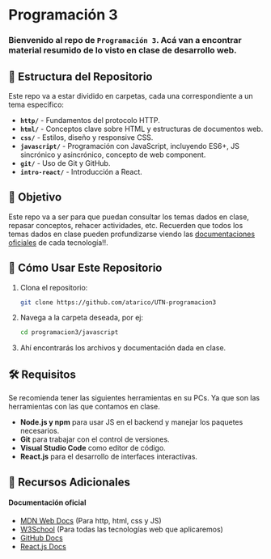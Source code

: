 # Programación 3

### Bienvenido al repo de `Programación 3`. Acá van a encontrar material resumido de lo visto en clase de desarrollo web.

## 📂 Estructura del Repositorio

Este repo va a estar dividido en carpetas, cada una correspondiente a un tema específico:

- **`http/`** - Fundamentos del protocolo HTTP.
- **`html/`** - Conceptos clave sobre HTML y estructuras de documentos web.
- **`css/`** - Estilos, diseño y responsive CSS.
- **`javascript/`** - Programación con JavaScript, incluyendo ES6+, JS sincrónico y asincrónico, concepto de web component.
- **`git/`** - Uso de Git y GitHub.
- **`intro-react/`** - Introducción a React.

## 📌 Objetivo

Este repo va a ser para que puedan consultar los temas dados en clase, repasar conceptos, rehacer actividades, etc. Recuerden que todos los temas dados en clase pueden profundizarse viendo las <a href="#documentacion" >documentaciones oficiales</a> de cada tecnología‼️.

## 🚀 Cómo Usar Este Repositorio

1. Clona el repositorio:
   ```bash
   git clone https://github.com/atarico/UTN-programacion3
   ```
2. Navega a la carpeta deseada, por ej:
   ```sh
   cd programacion3/javascript
   ```
3. Ahí encontrarás los archivos y documentación dada en clase.

## 🛠 Requisitos

Se recomienda tener las siguientes herramientas en su PCs. Ya que son las herramientas con las que contamos en clase.

- **Node.js y npm** para usar JS en el backend y manejar los paquetes necesarios.
- **Git** para trabajar con el control de versiones.
- **Visual Studio Code** como editor de código.
- **React.js** para el desarrollo de interfaces interactivas.

<span id="documentacion"></span>

## 📖 Recursos Adicionales

#### Documentación oficial

- [MDN Web Docs](https://developer.mozilla.org/) (Para http, html, css y JS)
- [W3School](https://www.w3schools.com/) (Para todas las tecnologías web que aplicaremos)
- [GitHub Docs](https://docs.github.com/)
- [React.js Docs](https://react.dev/)
